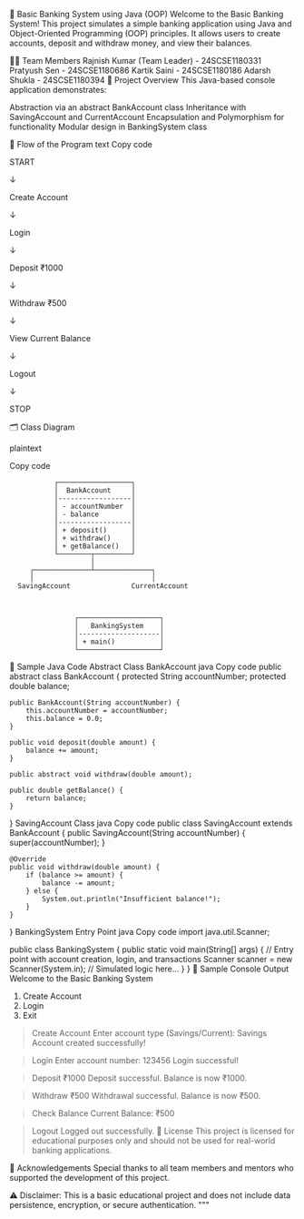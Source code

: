 🏦 Basic Banking System using Java (OOP)
Welcome to the Basic Banking System! This project simulates a simple banking application using Java and Object-Oriented Programming (OOP) principles. It allows users to create accounts, deposit and withdraw money, and view their balances.

👨‍💻 Team Members
Rajnish Kumar (Team Leader) - 24SCSE1180331
Pratyush Sen - 24SCSE1180686
Kartik Saini - 24SCSE1180186
Adarsh Shukla - 24SCSE1180394
🧠 Project Overview
This Java-based console application demonstrates:

Abstraction via an abstract BankAccount class
Inheritance with SavingAccount and CurrentAccount
Encapsulation and Polymorphism for functionality
Modular design in BankingSystem class


🔁 Flow of the Program
text
Copy code

START

   ↓
   
Create Account


   ↓
   
Login

   ↓
   
Deposit ₹1000

   ↓
   
Withdraw ₹500

   ↓
   
View Current Balance

   ↓
   
Logout

   ↓
   
STOP

🗂️ Class Diagram

plaintext

Copy code

               ┌──────────────────┐
               │  BankAccount     │
               │------------------│
               │ - accountNumber  │
               │ - balance        │
               │------------------│
               │ + deposit()      │
               │ + withdraw()     │
               │ + getBalance()   │
               └────────┬─────────┘
                        │
         ┌──────────────┴──────────────┐
         │                             │
      SavingAccount               CurrentAccount   
          
         

                    ┌────────────────────┐
                    │   BankingSystem    │
                    │--------------------│
                    │ + main()           │
                    └────────────────────┘
🧾 Sample Java Code
Abstract Class BankAccount
java
Copy code
public abstract class BankAccount {
    protected String accountNumber;
    protected double balance;

    public BankAccount(String accountNumber) {
        this.accountNumber = accountNumber;
        this.balance = 0.0;
    }

    public void deposit(double amount) {
        balance += amount;
    }

    public abstract void withdraw(double amount);

    public double getBalance() {
        return balance;
    }
}
SavingAccount Class
java
Copy code
public class SavingAccount extends BankAccount {
    public SavingAccount(String accountNumber) {
        super(accountNumber);
    }

    @Override
    public void withdraw(double amount) {
        if (balance >= amount) {
            balance -= amount;
        } else {
            System.out.println("Insufficient balance!");
        }
    }
}
BankingSystem Entry Point
java
Copy code
import java.util.Scanner;

public class BankingSystem {
    public static void main(String[] args) {
        // Entry point with account creation, login, and transactions
        Scanner scanner = new Scanner(System.in);
        // Simulated logic here...
    }
}
📸 Sample Console Output
Welcome to the Basic Banking System
1. Create Account
2. Login
3. Exit

> Create Account
Enter account type (Savings/Current): Savings
Account created successfully!

> Login
Enter account number: 123456
Login successful!

> Deposit ₹1000
Deposit successful. Balance is now ₹1000.

> Withdraw ₹500
Withdrawal successful. Balance is now ₹500.

> Check Balance
Current Balance: ₹500

> Logout
Logged out successfully.
📜 License
This project is licensed for educational purposes only and should not be used for real-world banking applications.

🙏 Acknowledgements
Special thanks to all team members and mentors who supported the development of this project.

⚠️ Disclaimer: This is a basic educational project and does not include data persistence, encryption, or secure authentication.
"""
